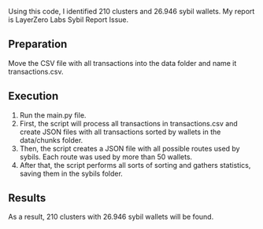Using this code, I identified 210 clusters and 26.946 sybil wallets. My report is LayerZero Labs Sybil Report Issue.

## Preparation
Move the CSV file with all transactions into the data folder and name it transactions.csv.

## Execution
1. Run the main.py file.
2. First, the script will process all transactions in transactions.csv and create JSON files with all transactions sorted by wallets in the data/chunks folder.
3. Then, the script creates a JSON file with all possible routes used by sybils. Each route was used by more than 50 wallets.
4. After that, the script performs all sorts of sorting and gathers statistics, saving them in the sybils folder.

## Results
As a result, 210 clusters with 26.946 sybil wallets will be found.


